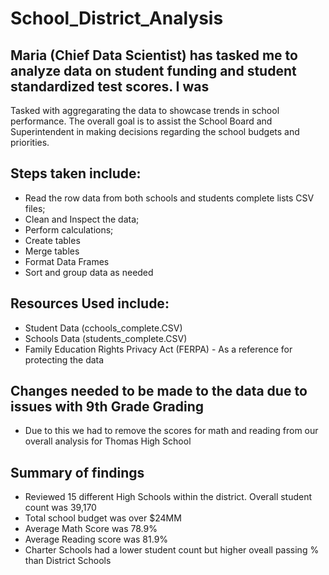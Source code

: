 # School_District_Analysis
## Maria (Chief Data Scientist) has tasked me to analyze data on student funding and student standardized test scores. I was 
Tasked with aggregarating the data to showcase trends in school performance. The overall goal is to assist the School Board and Superintendent in making decisions regarding the school budgets and priorities.

## Steps taken include:
- Read the row data from both schools and students complete lists CSV files;
- Clean and Inspect the data;
- Perform calculations;
- Create tables
- Merge tables
- Format Data Frames
- Sort and group data as needed 

## Resources Used include:
- Student Data (cchools_complete.CSV)
- Schools Data (students_complete.CSV)
- Family Education Rights Privacy Act (FERPA) - As a reference for protecting the data
 
## Changes needed to be made to the data due to issues with 9th Grade Grading
- Due to this we had to remove the scores for math and reading from our overall analysis for Thomas High School 

## Summary of findings
- Reviewed 15 different High Schools within the district. Overall student count was 39,170
- Total school budget was over $24MM
- Average Math Score was 78.9%
- Average Reading score was 81.9%
- Charter Schools had a lower student count but higher oveall passing % than District Schools
